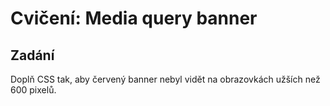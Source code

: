 # Cvičení: Media query banner

## Zadání

Doplň CSS tak, aby červený banner nebyl vidět na obrazovkách užších než 600 pixelů.
